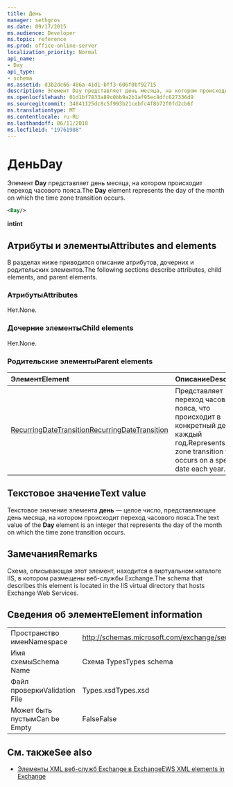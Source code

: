 ```yaml
---
title: День
manager: sethgros
ms.date: 09/17/2015
ms.audience: Developer
ms.topic: reference
ms.prod: office-online-server
localization_priority: Normal
api_name:
- Day
api_type:
- schema
ms.assetid: d3b2dc66-486a-41d1-bff3-606f0bf92715
description: Элемент Day представляет день месяца, на котором происходит переход часового пояса.
ms.openlocfilehash: 01d1bf7833a89c0bb9a2b1af95ec8dfc627336d9
ms.sourcegitcommit: 34041125dc8c5f993b21cebfc4f8b72f0fd2cb6f
ms.translationtype: MT
ms.contentlocale: ru-RU
ms.lasthandoff: 06/11/2018
ms.locfileid: "19761988"
---
```

# <a name="day"></a><span data-ttu-id="d59bb-103">День</span><span class="sxs-lookup"><span data-stu-id="d59bb-103">Day</span></span>

<span data-ttu-id="d59bb-104">Элемент **Day** представляет день месяца, на котором происходит переход часового пояса.</span><span class="sxs-lookup"><span data-stu-id="d59bb-104">The **Day** element represents the day of the month on which the time zone transition occurs.</span></span> 
  
```xml
<Day/>
```

<span data-ttu-id="d59bb-105">**int**</span><span class="sxs-lookup"><span data-stu-id="d59bb-105">**int**</span></span>

## <a name="attributes-and-elements"></a><span data-ttu-id="d59bb-106">Атрибуты и элементы</span><span class="sxs-lookup"><span data-stu-id="d59bb-106">Attributes and elements</span></span>

<span data-ttu-id="d59bb-107">В разделах ниже приводится описание атрибутов, дочерних и родительских элементов.</span><span class="sxs-lookup"><span data-stu-id="d59bb-107">The following sections describe attributes, child elements, and parent elements.</span></span>
  
### <a name="attributes"></a><span data-ttu-id="d59bb-108">Атрибуты</span><span class="sxs-lookup"><span data-stu-id="d59bb-108">Attributes</span></span>

<span data-ttu-id="d59bb-109">Нет.</span><span class="sxs-lookup"><span data-stu-id="d59bb-109">None.</span></span>
  
### <a name="child-elements"></a><span data-ttu-id="d59bb-110">Дочерние элементы</span><span class="sxs-lookup"><span data-stu-id="d59bb-110">Child elements</span></span>

<span data-ttu-id="d59bb-111">Нет.</span><span class="sxs-lookup"><span data-stu-id="d59bb-111">None.</span></span>
  
### <a name="parent-elements"></a><span data-ttu-id="d59bb-112">Родительские элементы</span><span class="sxs-lookup"><span data-stu-id="d59bb-112">Parent elements</span></span>

|<span data-ttu-id="d59bb-113">**Элемент**</span><span class="sxs-lookup"><span data-stu-id="d59bb-113">**Element**</span></span>|<span data-ttu-id="d59bb-114">**Описание**</span><span class="sxs-lookup"><span data-stu-id="d59bb-114">**Description**</span></span>|
|:-----|:-----|
|[<span data-ttu-id="d59bb-115">RecurringDateTransition</span><span class="sxs-lookup"><span data-stu-id="d59bb-115">RecurringDateTransition</span></span>](recurringdatetransition.md) <br/> |<span data-ttu-id="d59bb-116">Представляет переход часового пояса, что происходит в конкретный день каждый год.</span><span class="sxs-lookup"><span data-stu-id="d59bb-116">Represents a time zone transition that occurs on a specific date each year.</span></span>  <br/> |
   
## <a name="text-value"></a><span data-ttu-id="d59bb-117">Текстовое значение</span><span class="sxs-lookup"><span data-stu-id="d59bb-117">Text value</span></span>

<span data-ttu-id="d59bb-118">Текстовое значение элемента **день** — целое число, представляющее день месяца, на котором происходит переход часового пояса.</span><span class="sxs-lookup"><span data-stu-id="d59bb-118">The text value of the **Day** element is an integer that represents the day of the month on which the time zone transition occurs.</span></span> 
  
## <a name="remarks"></a><span data-ttu-id="d59bb-119">Замечания</span><span class="sxs-lookup"><span data-stu-id="d59bb-119">Remarks</span></span>

<span data-ttu-id="d59bb-120">Схема, описывающая этот элемент, находится в виртуальном каталоге IIS, в котором размещены веб-службы Exchange.</span><span class="sxs-lookup"><span data-stu-id="d59bb-120">The schema that describes this element is located in the IIS virtual directory that hosts Exchange Web Services.</span></span>
  
## <a name="element-information"></a><span data-ttu-id="d59bb-121">Сведения об элементе</span><span class="sxs-lookup"><span data-stu-id="d59bb-121">Element information</span></span>

|||
|:-----|:-----|
|<span data-ttu-id="d59bb-122">Пространство имен</span><span class="sxs-lookup"><span data-stu-id="d59bb-122">Namespace</span></span>  <br/> |http://schemas.microsoft.com/exchange/services/2006/types  <br/> |
|<span data-ttu-id="d59bb-123">Имя схемы</span><span class="sxs-lookup"><span data-stu-id="d59bb-123">Schema Name</span></span>  <br/> |<span data-ttu-id="d59bb-124">Схема Types</span><span class="sxs-lookup"><span data-stu-id="d59bb-124">Types schema</span></span>  <br/> |
|<span data-ttu-id="d59bb-125">Файл проверки</span><span class="sxs-lookup"><span data-stu-id="d59bb-125">Validation File</span></span>  <br/> |<span data-ttu-id="d59bb-126">Types.xsd</span><span class="sxs-lookup"><span data-stu-id="d59bb-126">Types.xsd</span></span>  <br/> |
|<span data-ttu-id="d59bb-127">Может быть пустым</span><span class="sxs-lookup"><span data-stu-id="d59bb-127">Can be Empty</span></span>  <br/> |<span data-ttu-id="d59bb-128">False</span><span class="sxs-lookup"><span data-stu-id="d59bb-128">False</span></span>  <br/> |
   
## <a name="see-also"></a><span data-ttu-id="d59bb-129">См. также</span><span class="sxs-lookup"><span data-stu-id="d59bb-129">See also</span></span>

- [<span data-ttu-id="d59bb-130">Элементы XML веб-служб Exchange в Exchange</span><span class="sxs-lookup"><span data-stu-id="d59bb-130">EWS XML elements in Exchange</span></span>](ews-xml-elements-in-exchange.md)

